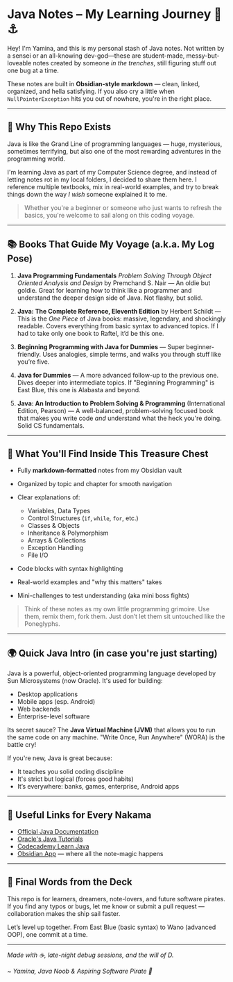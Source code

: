 # Java Notes – My Learning Journey 🐒⚓️

Hey! I'm Yamina, and this is my personal stash of Java notes. Not written by a sensei or an all-knowing dev-god—these are student-made, messy-but-loveable notes created by someone *in the trenches*, still figuring stuff out one bug at a time.

These notes are built in **Obsidian-style markdown** — clean, linked, organized, and hella satisfying. If you also cry a little when `NullPointerException` hits you out of nowhere, you're in the right place.

---

## 🌊 Why This Repo Exists

Java is like the Grand Line of programming languages — huge, mysterious, sometimes terrifying, but also one of the most rewarding adventures in the programming world.

I'm learning Java as part of my Computer Science degree, and instead of letting notes rot in my local folders, I decided to share them here. I reference multiple textbooks, mix in real-world examples, and try to break things down the way *I wish* someone explained it to me.

> Whether you're a beginner or someone who just wants to refresh the basics, you're welcome to sail along on this coding voyage.

---

## 📚 Books That Guide My Voyage (a.k.a. My Log Pose)

1. **Java Programming Fundamentals**
   *Problem Solving Through Object Oriented Analysis and Design* by Premchand S. Nair
   — An oldie but goldie. Great for learning how to think like a programmer and understand the deeper design side of Java. Not flashy, but solid.

2. **Java: The Complete Reference, Eleventh Edition** by Herbert Schildt
   — This is the *One Piece* of Java books: massive, legendary, and shockingly readable. Covers everything from basic syntax to advanced topics. If I had to take only one book to Raftel, it’d be this one.

3. **Beginning Programming with Java for Dummies**
   — Super beginner-friendly. Uses analogies, simple terms, and walks you through stuff like you’re five.

4. **Java for Dummies**
   — A more advanced follow-up to the previous one. Dives deeper into intermediate topics. If "Beginning Programming" is East Blue, this one is Alabasta and beyond.

5. **Java: An Introduction to Problem Solving & Programming** (International Edition, Pearson)
   — A well-balanced, problem-solving focused book that makes you write code *and* understand what the heck you're doing. Solid CS fundamentals.

---

## 📂 What You'll Find Inside This Treasure Chest

* Fully **markdown-formatted** notes from my Obsidian vault
* Organized by topic and chapter for smooth navigation
* Clear explanations of:

  * Variables, Data Types
  * Control Structures (`if`, `while`, `for`, etc.)
  * Classes & Objects
  * Inheritance & Polymorphism
  * Arrays & Collections
  * Exception Handling
  * File I/O
* Code blocks with syntax highlighting
* Real-world examples and "why this matters" takes
* Mini-challenges to test understanding (aka mini boss fights)

> Think of these notes as my own little programming grimoire. Use them, remix them, fork them. Just don’t let them sit untouched like the Poneglyphs.

---

## 🌍 Quick Java Intro (in case you're just starting)

Java is a powerful, object-oriented programming language developed by Sun Microsystems (now Oracle). It's used for building:

* Desktop applications
* Mobile apps (esp. Android)
* Web backends
* Enterprise-level software

Its secret sauce? The **Java Virtual Machine (JVM)** that allows you to run the same code on any machine. "Write Once, Run Anywhere" (WORA) is the battle cry!

If you're new, Java is great because:

* It teaches you solid coding discipline
* It's strict but logical (forces good habits)
* It’s everywhere: banks, games, enterprise, Android apps

---

## 🔗 Useful Links for Every Nakama

* [Official Java Documentation](https://docs.oracle.com/en/java/)
* [Oracle's Java Tutorials](https://docs.oracle.com/javase/tutorial/)
* [Codecademy Learn Java](https://www.codecademy.com/learn/learn-java)
* [Obsidian App](https://obsidian.md/) — where all the note-magic happens

---

## 🎃 Final Words from the Deck

This repo is for learners, dreamers, note-lovers, and future software pirates. If you find any typos or bugs, let me know or submit a pull request — collaboration makes the ship sail faster.

Let’s level up together. From East Blue (basic syntax) to Wano (advanced OOP), one commit at a time.

---

*Made with ☕️, late-night debug sessions, and the will of D.*

*\~ Yamina, Java Noob & Aspiring Software Pirate 🚀*
